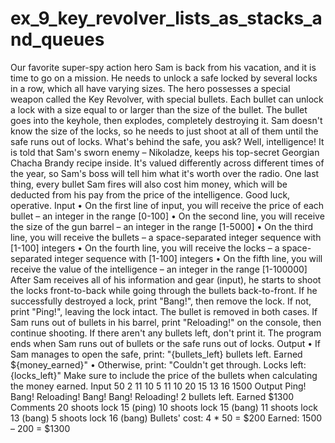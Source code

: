# ex_9_key_revolver_lists_as_stacks_and_queues
Our favorite super-spy action hero Sam is back from his vacation, and it is time to go on a mission. He needs to unlock a safe locked by several locks in a row, which all have varying sizes.
The hero possesses a special weapon called the Key Revolver, with special bullets. Each bullet can unlock a lock with a size equal to or larger than the size of the bullet. The bullet goes into the keyhole, then explodes, completely destroying it. Sam doesn't know the size of the locks, so he needs to just shoot at all of them until the safe runs out of locks.
What's behind the safe, you ask? Well, intelligence! It is told that Sam's sworn enemy – Nikoladze, keeps his top-secret Georgian Chacha Brandy recipe inside. It's valued differently across different times of the year, so Sam's boss will tell him what it's worth over the radio. One last thing, every bullet Sam fires will also cost him money, which will be deducted from his pay from the price of the intelligence. 
Good luck, operative.
Input
•	On the first line of input, you will receive the price of each bullet – an integer in the range [0-100]
•	On the second line, you will receive the size of the gun barrel – an integer in the range [1-5000]
•	On the third line, you will receive the bullets – a space-separated integer sequence with [1-100] integers
•	On the fourth line, you will receive the locks – a space-separated integer sequence with [1-100] integers
•	On the fifth line, you will receive the value of the intelligence – an integer in the range [1-100000]
After Sam receives all of his information and gear (input), he starts to shoot the locks front-to-back while going through the bullets back-to-front.
If he successfully destroyed a lock, print "Bang!", then remove the lock. If not, print "Ping!", leaving the lock intact. The bullet is removed in both cases.
If Sam runs out of bullets in his barrel, print "Reloading!" on the console, then continue shooting. If there aren't any bullets left, don't print it.
The program ends when Sam runs out of bullets or the safe runs out of locks.
Output
•	If Sam manages to open the safe, print:
"{bullets_left} bullets left. Earned ${money_earned}" 
•	Otherwise, print:
"Couldn't get through. Locks left: {locks_left}"
Make sure to include the price of the bullets when calculating the money earned.
Input
50
2
11 10 5 11 10 20
15 13 16
1500
Output
Ping!
Bang!
Reloading!
Bang!
Bang!
Reloading!
2 bullets left. Earned $1300
Comments
20 shoots lock 15 (ping)
10 shoots lock 15 (bang)
11 shoots lock 13 (bang)
  5 shoots lock 16 (bang)
Bullets' cost: 4 * 50 = $200
Earned: 1500 – 200 = $1300
